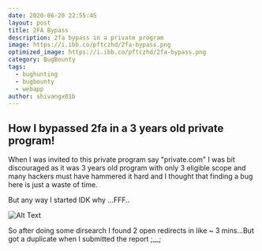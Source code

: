 ```yaml
---
date: 2020-06-20 22:55:45
layout: post
title: 2FA Bypass
description: 2fa bypass in a private program
image: https://i.ibb.co/pftczhd/2fa-bypass.png
optimized_image: https://i.ibb.co/pftczhd/2fa-bypass.png
category: BugBounty
tags:
  - bughunting
  - bugbounty
  - webapp
author: shivangx01b
---
```


## How I bypassed 2fa in a 3 years old private program!

When I was invited to this private program say "private.com" I was bit discouraged as it was 3 years old program with only 3 eligible scope and many hackers must have hammered it hard and  I thought that finding a bug here is just a waste of time.

But any way I started IDK why ...FFF..

![Alt Text](https://i.ibb.co/s1XLQtp/idk.gif)

So after doing some dirsearch I found 2 open redirects in like ~ 3 mins...But got a duplicate when I submitted the report ;__;
